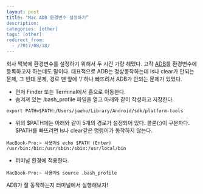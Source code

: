 ```yaml
---
layout: post
title: "Mac ADB 환경변수 설정하기”
description: 
categories: [other]
tags: [other]
redirect_from:
  - /2017/08/18/
---
```


회사 맥북에 환경변수를 설정하기 위해서 두 시간 가량 헤맸다. 고작 [ADB](https://developer.android.com/studio/command-line/adb.html?hl=ko)를 환경변수에 등록하고자 하는데도 말이다. 대표적으로 ADB는 정상동작하는데 ls나 clear가 안되는 문제, 그 반대 문제, 경로 맨 앞에 '/'하나 빠뜨려서 ADB가 안되는 문제가 있었다.

* 먼저 Finder 또는 Terminal에서 홈으로 이동한다.
* 숨겨져 있는 .bash_profile 파일을 열고 아래와 같이 작성하고 저장한다.

```
export PATH=$PATH:/Users/jaeho/Library/Android/sdk/platform-tools
```

* 위의 $PATH에는 아래와 같이 5개의 경로가 설정되어 있다. 콜론(:)이 구분자다. $PATH를 빠뜨리면 ls나 clear같은 명령어가 동작하지 않는다.

```
MacBook-Pro:~ 사용자$ echo $PATH (Enter)
/usr/bin:/bin:/usr/sbin:/sbin:/usr/local/bin
```

* 터미널 환경에 적용한다.

```
MacBook-Pro:~ 사용자$ source .bash_profile 
```


ADB가 잘 동작하는지 터미널에서 실행해보자!